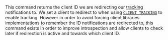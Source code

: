 This command returns the client ID we are redirecting our
[tracking](../topics/client-side-caching.md) notifications to. We set a client
to redirect to when using [`CLIENT TRACKING`](client-tracking.md) to enable tracking. However in
order to avoid forcing client libraries implementations to remember the
ID notifications are redirected to, this command exists in order to improve
introspection and allow clients to check later if redirection is active
and towards which client ID.
